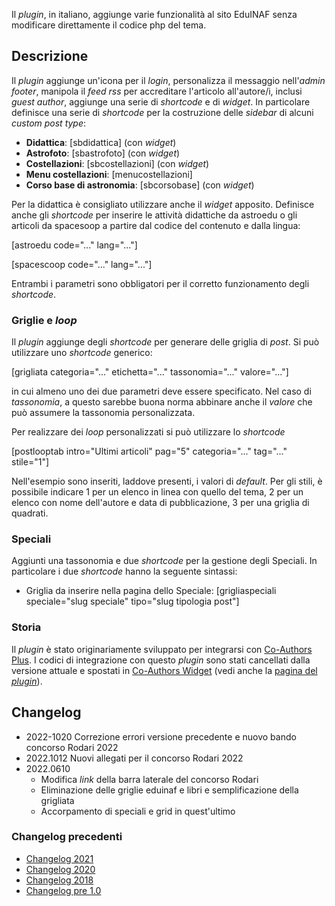Il *plugin*, in italiano, aggiunge varie funzionalità al sito EduINAF senza modificare direttamente il codice php del tema.

## Descrizione

Il *plugin* aggiunge un'icona per il *login*, personalizza il messaggio nell'*admin footer*, manipola il *feed rss* per accreditare l'articolo all'autore/i, inclusi *guest author*, aggiunge una serie di *shortcode* e di *widget*.
In particolare definisce una serie di *shortcode* per la costruzione delle *sidebar* di alcuni *custom post type*:

* **Didattica**: [sbdidattica] (con *widget*)
* **Astrofoto**: [sbastrofoto] (con *widget*)
* **Costellazioni**: [sbcostellazioni] (con *widget*)
* **Menu costellazioni**: [menucostellazioni]
* **Corso base di astronomia**: [sbcorsobase] (con *widget*)

Per la didattica è consigliato utilizzare anche il *widget* apposito.
Definisce anche gli *shortcode* per inserire le attività didattiche da astroedu o gli articoli da spacesoop a partire dal codice del contenuto e dalla lingua:

[astroedu code="..." lang="..."]

[spacescoop code="..." lang="..."]

Entrambi i parametri sono obbligatori per il corretto funzionamento degli *shortcode*.

### Griglie e *loop*

Il *plugin* aggiunge degli *shortcode* per generare delle griglia di *post*. Si può utilizzare uno *shortcode* generico:

[grigliata categoria="..." etichetta="..." tassonomia="..." valore="..."]

in cui almeno uno dei due parametri deve essere specificato. Nel caso di *tassonomia*, a questo sarebbe buona norma abbinare anche il *valore* che può assumere la tassonomia personalizzata.

Per realizzare dei *loop* personalizzati si può utilizzare lo *shortcode*

[postlooptab intro="Ultimi articoli" pag="5" categoria="..." tag="..." stile="1"]

Nell'esempio sono inseriti, laddove presenti, i valori di *default*.
Per gli stili, è possibile indicare 1 per un elenco in linea con quello del tema, 2 per un elenco con nome dell'autore e data di pubblicazione, 3 per una griglia di quadrati.

### Speciali

Aggiunti una tassonomia e due *shortcode* per la gestione degli Speciali. In particolare i due *shortcode* hanno la seguente sintassi:

* Griglia da inserire nella pagina dello Speciale: [grigliaspeciali speciale="slug speciale" tipo="slug tipologia post"]

### Storia

Il *plugin* è stato originariamente sviluppato per integrarsi con [Co-Authors Plus](https://wordpress.org/plugins/co-authors-plus/). I codici di integrazione con questo *plugin* sono stati cancellati dalla versione attuale e spostati in [Co-Authors Widget](https://wordpress.org/plugins/widget-for-co-authors/) (vedi anche la [pagina del *plugin*](https://ulaulaman.github.io/#CoAuthorsWidget)).

## Changelog
* 2022-1020 Correzione errori versione precedente e nuovo bando concorso Rodari 2022
* 2022.1012 Nuovi allegati per il concorso Rodari 2022
* 2022.0610
  * Modifica *link* della barra laterale del concorso Rodari
  * Eliminazione delle griglie eduinaf e libri e semplificazione della grigliata
  * Accorpamento di speciali e grid in quest'ultimo

### Changelog precedenti

* [Changelog 2021](changelog2021.md)
* [Changelog 2020](changelog2020.md)
* [Changelog 2018](changelog2018.md)
* [Changelog pre 1.0](changelog01.md)